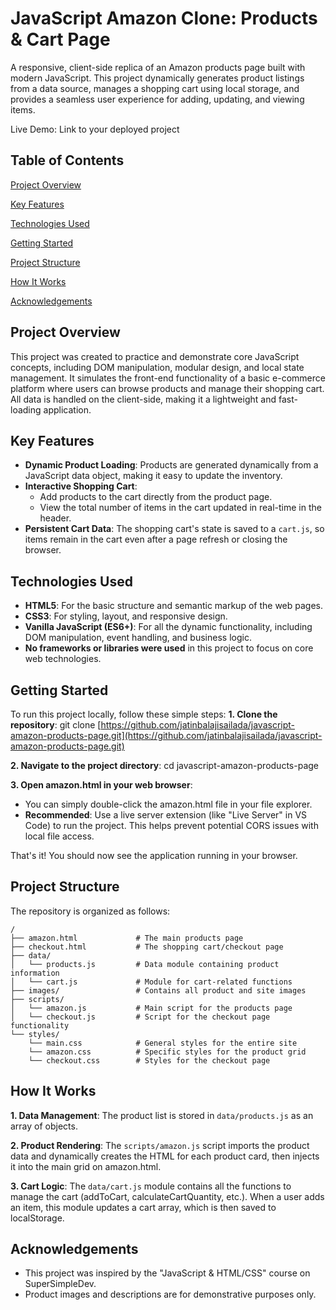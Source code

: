# JavaScript Amazon Clone: Products & Cart Page
A responsive, client-side replica of an Amazon products page built with modern JavaScript. This project dynamically generates product listings from a data source, manages a shopping cart using local storage, and provides a seamless user experience for adding, updating, and viewing items.

Live Demo: Link to your deployed project <!-- TODO: Add your live demo link here -->

## Table of Contents
[Project Overview](#project-overview)

[Key Features](#key-features)

[Technologies Used](#technologies-used)

[Getting Started](#getting-started)

[Project Structure](#project-structure)

[How It Works](#how-it-works)

[Acknowledgements](#acknowledgements)


## Project Overview
This project was created to practice and demonstrate core JavaScript concepts, including DOM manipulation, modular design, and local state management. It simulates the front-end functionality of a basic e-commerce platform where users can browse products and manage their shopping cart. All data is handled on the client-side, making it a lightweight and fast-loading application.

## Key Features
+ **Dynamic Product Loading**: Products are generated dynamically from a JavaScript data object, making it easy to update the inventory.
+ **Interactive Shopping Cart**:
  + Add products to the cart directly from the product page.
  + View the total number of items in the cart updated in real-time in the header.
+ **Persistent Cart Data**: The shopping cart's state is saved to a `cart.js`, so items remain in the cart even after a page refresh or closing the browser.

## Technologies Used
+ **HTML5**: For the basic structure and semantic markup of the web pages.
+ **CSS3**: For styling, layout, and responsive design.
+ **Vanilla JavaScript (ES6+)**: For all the dynamic functionality, including DOM manipulation, event handling, and business logic.
+ **No frameworks or libraries were used** in this project to focus on core web technologies.

## Getting Started
To run this project locally, follow these simple steps:
**1. Clone the repository**:
git clone [https://github.com/jatinbalajisailada/javascript-amazon-products-page.git](https://github.com/jatinbalajisailada/javascript-amazon-products-page.git)

**2. Navigate to the project directory**:
cd javascript-amazon-products-page

**3. Open amazon.html in your web browser**:
  + You can simply double-click the amazon.html file in your file explorer.
  + **Recommended**: Use a live server extension (like "Live Server" in VS Code) to run the project. This helps prevent potential CORS issues with local file access.
    
That's it! You should now see the application running in your browser.

## Project Structure
The repository is organized as follows:
```
/
├── amazon.html             # The main products page
├── checkout.html           # The shopping cart/checkout page
├── data/
│   └── products.js         # Data module containing product information
│   └── cart.js             # Module for cart-related functions
├── images/                 # Contains all product and site images
├── scripts/
│   └── amazon.js           # Main script for the products page
│   └── checkout.js         # Script for the checkout page functionality
└── styles/
    └── main.css            # General styles for the entire site
    └── amazon.css          # Specific styles for the product grid
    └── checkout.css        # Styles for the checkout page
```
## How It Works
**1. Data Management**: The product list is stored in `data/products.js` as an array of objects.

**2. Product Rendering**: The `scripts/amazon.js` script imports the product data and dynamically creates the HTML for each product card, then injects it into the main grid on amazon.html.

**3. Cart Logic**: The `data/cart.js` module contains all the functions to manage the cart (addToCart, calculateCartQuantity, etc.). When a user adds an item, this module updates a cart array, which is then saved to localStorage.

## Acknowledgements
+ This project was inspired by the "JavaScript & HTML/CSS" course on SuperSimpleDev.
+ Product images and descriptions are for demonstrative purposes only.

